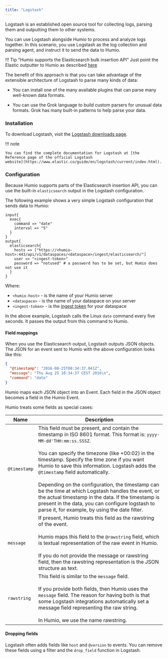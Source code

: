 ```yaml
---
title: "Logstash"
---
```


Logstash is an established open source tool for collecting logs,
parsing them and outputting them to other systems.

You can use Logstash alongside Humio to process and analyze logs
together. In this scenario, you use Logstash as the log collection and
parsing agent, and instruct it to send the data to Humio.

!!! Tip "Humio supports the Elasticsearch bulk insertion API" 
    Just point the Elastic  outputter to Humio as described [here](logstash.md#configuration)


The benefit of this approach is that you can take advantage of the
extensible architecture of Logstash to parse many kinds of data:

* You can install one of the many available plugins that can parse
  many well-known data formats.

* You can use the Grok language to build custom parsers for unusual
  data formats. Grok has many built-in patterns to help parse your
  data.

### Installation

To download Logstash, visit the [Logstash downloads page](https://www.elastic.co/downloads/logstash).

!!! note

    You can find the complete documentation for Logstash at [the
    Reference page of the official Logstash
    website](https://www.elastic.co/guide/en/logstash/current/index.html).


### Configuration

Because Humio supports parts of the Elasticsearch insertion API, you
can use the built-in `elasticsearch` output in the Logstash
configuration.

The following example shows a very simple Logstash configuration that
sends data to Humio:

```
input{
  exec{
    command => "date"
    interval => "5"
  }
}
output{
  elasticsearch{
    hosts => ["https://<humio-host>:443/api/v1/dataspaces/<dataspace>/ingest/elasticsearch/"]
    user => "<ingest-token>"
    password => "notused" # a password has to be set, but Humio does not use it
  }
}
```

Where:

* `<humio-host>` - is the name of your Humio server
* `<dataspace>` - is the name of your dataspace on your server
* `<ingest-token>` - is the [ingest token](/ingest-tokens.md) for your dataspace


In the above example, Logstash calls the Linux `date` command every
five seconds. It passes the output from this command to Humio.

#### Field mappings

When you use the Elasticsearch output, Logstash outputs JSON
objects. The JSON for an event sent to Humio with the above
configuration looks like this:

```json
{
  "@timestamp": "2016-08-25T08:34:37.041Z",
  "message": "Thu Aug 25 10:34:37 CEST 2016\n",
  "command": "date"
}
```

Humio maps each JSON object into an Event. Each field in the JSON
object becomes a field in the Humio Event.

Humio treats some fields as special cases:

| Name                     |   Description |
---------------------------|---------------|
| `@timestamp`             | This field must be present, and contain the timestamp in ISO 8601 format. This format is: `yyyy-MM-dd'THH:mm:ss.SSSZ`. <br /><br />You can specify the timezone (like +00:02) in the timestamp. Specify the time zone if you want Humio to save this information. Logstash adds the `@timestamp` field automatically. <br /><br />Depending on the configuration, the timestamp can be the time at which Logstash handles the event, or the actual timestamp in the data. If the timestamp is present in the data, you can configure logstash to parse it, for example, by using the date filter. |
| `message`                | If present, Humio treats this field as the rawstring of the event. <br /><br />Humio maps this field to the `@rawstring` field, which is textual representation of the raw event in Humio. <br /><br />If you do not provide the message or rawstring field, then the rawstring representation is the JSON structure as text. |
| `rawstring`              | This field is similar to the `message` field. <br /><br />If you provide both fields, then Humio uses the `message` field. The reason for having both is that some Logstash integrations automatically set a message field representing the raw string. <br /><br />In Humio, we use the name rawstring. |

#### Dropping fields

Logstash often adds fields like `host` and `@version` to events. You
can remove these fields using a filter and the `drop_field` function
in Logstash.
